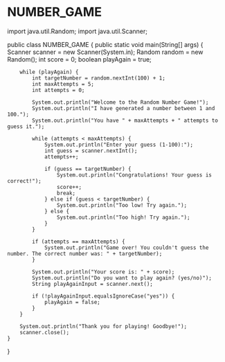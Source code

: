 # NUMBER_GAME
import java.util.Random;
import java.util.Scanner;

public class NUMBER_GAME {
    public static void main(String[] args) {
        Scanner scanner = new Scanner(System.in);
        Random random = new Random();
        int score = 0;
        boolean playAgain = true;

        while (playAgain) {
            int targetNumber = random.nextInt(100) + 1;
            int maxAttempts = 5;
            int attempts = 0;

            System.out.println("Welcome to the Random Number Game!");
            System.out.println("I have generated a number between 1 and 100.");
            System.out.println("You have " + maxAttempts + " attempts to guess it.");

            while (attempts < maxAttempts) {
                System.out.println("Enter your guess (1-100):");
                int guess = scanner.nextInt();
                attempts++;

                if (guess == targetNumber) {
                    System.out.println("Congratulations! Your guess is correct!");
                    score++;
                    break;
                } else if (guess < targetNumber) {
                    System.out.println("Too low! Try again.");
                } else {
                    System.out.println("Too high! Try again.");
                }
            }

            if (attempts == maxAttempts) {
                System.out.println("Game over! You couldn't guess the number. The correct number was: " + targetNumber);
            }

            System.out.println("Your score is: " + score);
            System.out.println("Do you want to play again? (yes/no)");
            String playAgainInput = scanner.next();

            if (!playAgainInput.equalsIgnoreCase("yes")) {
                playAgain = false;
            }
        }

        System.out.println("Thank you for playing! Goodbye!");
        scanner.close();
    }
}
